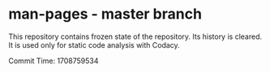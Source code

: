 # man-pages - master branch

This repository contains frozen state of the repository.
Its history is cleared. It is used only for static code
analysis with Codacy.

Commit Time: 1708759534
